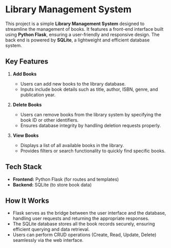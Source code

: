 # Library Management System

This project is a simple **Library Management System** designed to streamline the management of books. It features a front-end interface built using **Python Flask**, ensuring a user-friendly and responsive design. The back end is powered by **SQLite**, a lightweight and efficient database system.

## **Key Features**
1. **Add Books**
   - Users can add new books to the library database.  
   - Inputs include book details such as title, author, ISBN, genre, and publication year.

2. **Delete Books**
   - Users can remove books from the library system by specifying the book ID or other identifiers.  
   - Ensures database integrity by handling deletion requests properly.

3. **View Books**
   - Displays a list of all available books in the library.  
   - Provides filters or search functionality to quickly find specific books.

## **Tech Stack**
- **Frontend:** Python Flask (for routes and templates)  
- **Backend:** SQLite (to store book data)  

## **How It Works**
- Flask serves as the bridge between the user interface and the database, handling user requests and returning the appropriate responses.  
- The SQLite database stores all the book records securely, ensuring efficient querying and data retrieval.  
- Users can perform CRUD operations (Create, Read, Update, Delete) seamlessly via the web interface.
